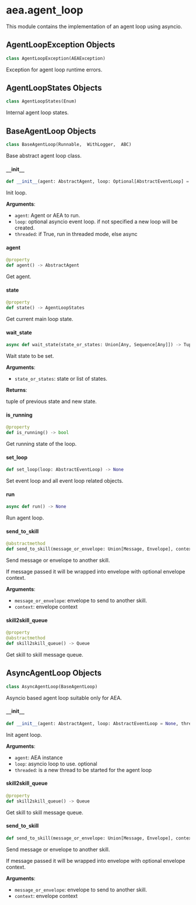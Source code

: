 <a id="aea.agent_loop"></a>

# aea.agent`_`loop

This module contains the implementation of an agent loop using asyncio.

<a id="aea.agent_loop.AgentLoopException"></a>

## AgentLoopException Objects

```python
class AgentLoopException(AEAException)
```

Exception for agent loop runtime errors.

<a id="aea.agent_loop.AgentLoopStates"></a>

## AgentLoopStates Objects

```python
class AgentLoopStates(Enum)
```

Internal agent loop states.

<a id="aea.agent_loop.BaseAgentLoop"></a>

## BaseAgentLoop Objects

```python
class BaseAgentLoop(Runnable,  WithLogger,  ABC)
```

Base abstract  agent loop class.

<a id="aea.agent_loop.BaseAgentLoop.__init__"></a>

#### `__`init`__`

```python
def __init__(agent: AbstractAgent, loop: Optional[AbstractEventLoop] = None, threaded: bool = False) -> None
```

Init loop.

**Arguments**:

- `agent`: Agent or AEA to run.
- `loop`: optional asyncio event loop. if not specified a new loop will be created.
- `threaded`: if True, run in threaded mode, else async

<a id="aea.agent_loop.BaseAgentLoop.agent"></a>

#### agent

```python
@property
def agent() -> AbstractAgent
```

Get agent.

<a id="aea.agent_loop.BaseAgentLoop.state"></a>

#### state

```python
@property
def state() -> AgentLoopStates
```

Get current main loop state.

<a id="aea.agent_loop.BaseAgentLoop.wait_state"></a>

#### wait`_`state

```python
async def wait_state(state_or_states: Union[Any, Sequence[Any]]) -> Tuple[Any, Any]
```

Wait state to be set.

**Arguments**:


- `state_or_states`: state or list of states.

**Returns**:

tuple of previous state and new state.

<a id="aea.agent_loop.BaseAgentLoop.is_running"></a>

#### is`_`running

```python
@property
def is_running() -> bool
```

Get running state of the loop.

<a id="aea.agent_loop.BaseAgentLoop.set_loop"></a>

#### set`_`loop

```python
def set_loop(loop: AbstractEventLoop) -> None
```

Set event loop and all event loop related objects.

<a id="aea.agent_loop.BaseAgentLoop.run"></a>

#### run

```python
async def run() -> None
```

Run agent loop.

<a id="aea.agent_loop.BaseAgentLoop.send_to_skill"></a>

#### send`_`to`_`skill

```python
@abstractmethod
def send_to_skill(message_or_envelope: Union[Message, Envelope], context: Optional[EnvelopeContext] = None) -> None
```

Send message or envelope to another skill.

If message passed it will be wrapped into envelope with optional envelope context.

**Arguments**:

- `message_or_envelope`: envelope to send to another skill.
- `context`: envelope context

<a id="aea.agent_loop.BaseAgentLoop.skill2skill_queue"></a>

#### skill2skill`_`queue

```python
@property
@abstractmethod
def skill2skill_queue() -> Queue
```

Get skill to skill message queue.

<a id="aea.agent_loop.AsyncAgentLoop"></a>

## AsyncAgentLoop Objects

```python
class AsyncAgentLoop(BaseAgentLoop)
```

Asyncio based agent loop suitable only for AEA.

<a id="aea.agent_loop.AsyncAgentLoop.__init__"></a>

#### `__`init`__`

```python
def __init__(agent: AbstractAgent, loop: AbstractEventLoop = None, threaded: bool = False) -> None
```

Init agent loop.

**Arguments**:

- `agent`: AEA instance
- `loop`: asyncio loop to use. optional
- `threaded`: is a new thread to be started for the agent loop

<a id="aea.agent_loop.AsyncAgentLoop.skill2skill_queue"></a>

#### skill2skill`_`queue

```python
@property
def skill2skill_queue() -> Queue
```

Get skill to skill message queue.

<a id="aea.agent_loop.AsyncAgentLoop.send_to_skill"></a>

#### send`_`to`_`skill

```python
def send_to_skill(message_or_envelope: Union[Message, Envelope], context: Optional[EnvelopeContext] = None) -> None
```

Send message or envelope to another skill.

If message passed it will be wrapped into envelope with optional envelope context.

**Arguments**:

- `message_or_envelope`: envelope to send to another skill.
- `context`: envelope context


